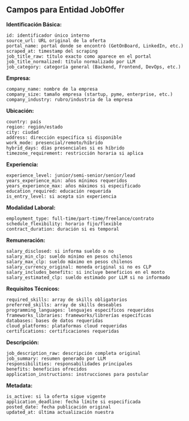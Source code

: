 ## Campos para Entidad JobOffer

**Identificación Básica:**

    id: identificador único interno
    source_url: URL original de la oferta
    portal_name: portal donde se encontró (GetOnBoard, LinkedIn, etc.)
    scraped_at: timestamp del scraping
    job_title_raw: título exacto como aparece en el portal
    job_title_normalized: título normalizado por LLM
    job_category: categoría general (Backend, Frontend, DevOps, etc.)

**Empresa:**

    company_name: nombre de la empresa
    company_size: tamaño empresa (startup, pyme, enterprise, etc.)
    company_industry: rubro/industria de la empresa

**Ubicación:**

    country: país
    region: región/estado
    city: ciudad
    address: dirección específica si disponible
    work_mode: presencial/remoto/híbrido
    hybrid_days: días presenciales si es híbrido
    timezone_requirement: restricción horaria si aplica

**Experiencia:**

    experience_level: junior/semi-senior/senior/lead
    years_experience_min: años mínimos requeridos
    years_experience_max: años máximos si especificado
    education_required: educación requerida
    is_entry_level: si acepta sin experiencia

**Modalidad Laboral:**

    employment_type: full-time/part-time/freelance/contrato
    schedule_flexibility: horario fijo/flexible
    contract_duration: duración si es temporal

**Remuneración:**

    salary_disclosed: si informa sueldo o no
    salary_min_clp: sueldo mínimo en pesos chilenos
    salary_max_clp: sueldo máximo en pesos chilenos
    salary_currency_original: moneda original si no es CLP
    salary_includes_benefits: si incluye beneficios en el monto
    salary_estimated_clp: sueldo estimado por LLM si no informado

**Requisitos Técnicos:**

    required_skills: array de skills obligatorios
    preferred_skills: array de skills deseables
    programming_languages: lenguajes específicos requeridos
    frameworks_libraries: frameworks/librerías específicas
    databases: bases de datos requeridas
    cloud_platforms: plataformas cloud requeridas
    certifications: certificaciones requeridas

**Descripción:**

    job_description_raw: descripción completa original
    job_summary: resumen generado por LLM
    responsibilities: responsabilidades principales
    benefits: beneficios ofrecidos
    application_instructions: instrucciones para postular

**Metadata:**

    is_active: si la oferta sigue vigente
    application_deadline: fecha límite si especificada
    posted_date: fecha publicación original
    updated_at: última actualización nuestra